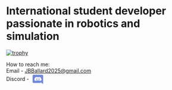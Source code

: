 <h1>International student developer passionate in robotics and simulation</h1>

[![trophy](https://github-profile-trophy.vercel.app/?username=ryo-ma&theme=onedark)](https://github.com/ryo-ma/github-profile-trophy)

How to reach me:
<br>
Email - JBBallard2025@gmail.com
<br>
Discord - <a href="https://discord.gg/solbreaker" target="blank"><img align="center" src="https://raw.githubusercontent.com/teamedwardforever/Readme-Generator/71f25dd8b98329b168142a6b782a107b75eab178/svg/Social/discord.svg" alt="prodcg" height="30" width="40" /></a></p>
